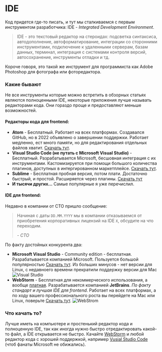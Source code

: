# IDE

Код придется где-то писать, и тут мы сталкиваемся c
первым инструментом разработчика: IDE - _Integrated Development Environment_.

>IDE - это текстовый редактор на стероидах: подсветка синтаксиса, 
> автодополнение, автоформатирование, 
> интеграции со сторонними инструментами, 
> подключение к удаленными серверам, базам данных, терминал, 
> интеграция с системами контроля версий, автосохранение, 
> инструменты отладки и тд.

Короче говоря, это такой же инструмент для программиста как Adobe Photoshop для фотографа или фоторедактора.

### Какие бывают

Не все инструменты которые можно встретить в обзорных статьях являются полноценными IDE,
некоторые приложения лучше называть редакторами кода. Они гораздо проще 
и предоставляют меньше возможностей. 

#### Редакторы кода для frontend:

+ **Atom** - Бесплатный. Работает на всех платформах. Создавался GitHub, но в 2022 объявлено о завершении поддержки. Работает медленно, ест много памяти, но для редактирования отдельных файлов хватит. [Скачать тут](https://atom-editor.cc).
+ **Visual Studio Code (не путать с Microsoft Visual Studio)** - Бесплатный. Разрабатывается Microsoft, бесшовная интеграция с их инструментами. Кастомизируется при помощи большого количества плагинов, доступных в интергированном маркетплейсе. [Скачать тут](https://code.visualstudio.com).
+ **Sublime** - Бесплатная пробная версия, потом плати. Достаточно быстрый, и простой. Расширяется через плагины. [Скачать тут](https://www.sublimetext.com)
+ **И тысячи других...** Самые популярные я уже перечислил.

#### IDE для frontend:

Недавно в компании от CTO пришло сообщение: 
> Начиная с даты `DD.MM.YYYY` мы в компании отказываемся от 
> приобретения корпоративных лицензий на IDE `X`, обсудите на что переходим.
> 
> *- CTO*

По факту достойных конкурента два:
+ **Microsoft Visual Studio** - Community edition - бесплатная. Разрабатывается компанией Microsoft. Пользуется большой популярностью [Скачать тут](https://visualstudio.microsoft.com/vs/community/). Из больших минусов - нет версии для Linux, с недавноего времени прекратили поддержку версии для Mac ![Visual Studio](/TheTechTales/assets/VisualStudio_screenshot.png)
+ **WebStorm** - Бесплатная для некоммерческого использования, а вообще [платная](https://www.jetbrains.com/ru-ru/webstorm/buy/?section=personal&billing=monthly). Разрабатывается компанией **JetBrains**. _По факту стандарт и лучшая IDE для frontend_. Работает на всех платформах, а по ходу вашего профессионального роста вы перейдете на Mac или Linux, поверьте [Скачать тут](https://www.jetbrains.com/ru-ru/webstorm/). ![WebStrom](/TheTechTales/assets/WebStorm_screenshot.png)

### Что качать то?

Лучше иметь на компьютере и простенький редактор кода и полноценную IDE, так как иногда нужно быстро отредактировать какой-то файл, а IDE открывается не быстро.
Качайте [WebStorm](https://www.jetbrains.com/ru-ru/webstorm/) и любой редактор кода с хорошей поддержкой, например [Vusial Studio Code](https://code.visualstudio.com) (чтоб фанаты Microsoft не обижались).









